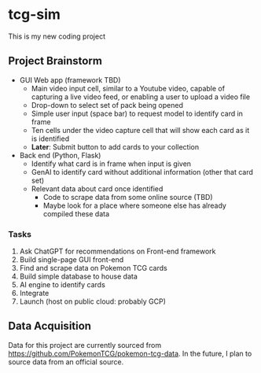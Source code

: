 # tcg-sim #
This is my new coding project

## Project Brainstorm ##
- GUI Web app (framework TBD)
    - Main video input cell, similar to a Youtube video, capable of capturing a live video feed, or enabling a user to upload a video file
    - Drop-down to select set of pack being opened
    - Simple user input (space bar) to request model to identify card in frame
    - Ten cells under the video capture cell that will show each card as it is identified
    - **Later**: Submit button to add cards to your collection
- Back end (Python, Flask)
    - Identify what card is in frame when input is given
    - GenAI to identify card without additional information (other that card set)
    - Relevant data about card once identified
        - Code to scrape data from some online source (TBD)
        - Maybe look for a place where someone else has already compiled these data

### Tasks ###
1. Ask ChatGPT for recommendations on Front-end framework
2. Build single-page GUI front-end
3. Find and scrape data on Pokemon TCG cards
4. Build simple database to house data
5. AI engine to identify cards
6. Integrate
7. Launch (host on public cloud: probably GCP)

## Data Acquisition ##
Data for this project are currently sourced from https://github.com/PokemonTCG/pokemon-tcg-data. In the future, I plan to source data from an official source.